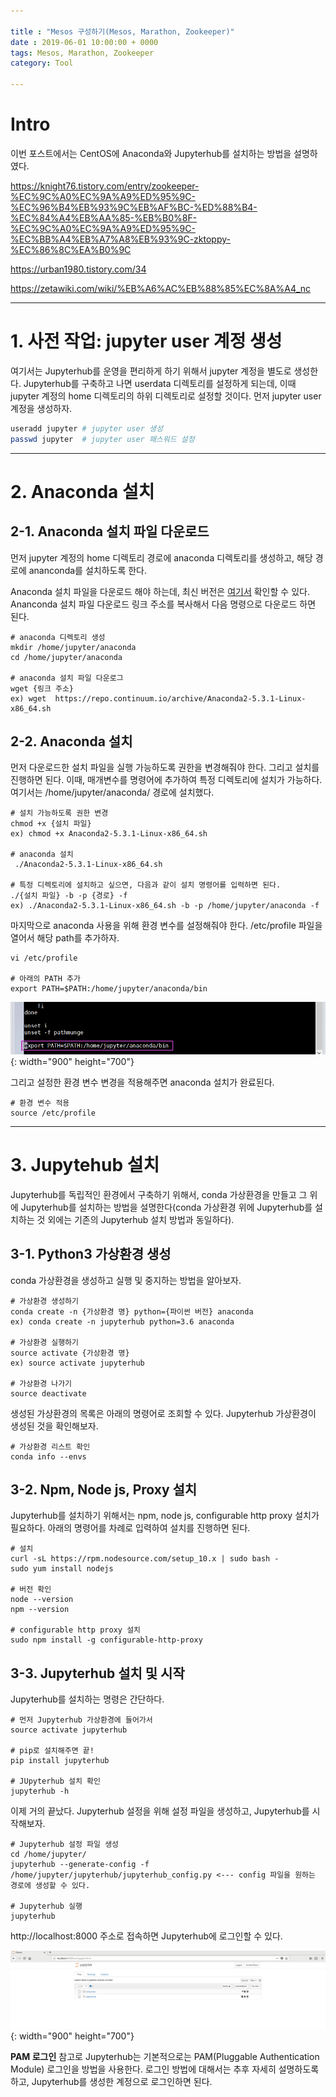 ```yaml
---

title : "Mesos 구성하기(Mesos, Marathon, Zookeeper)"
date : 2019-06-01 10:00:00 + 0000
tags: Mesos, Marathon, Zookeeper
category: Tool

---
```


# Intro
이번 포스트에서는 CentOS에 Anaconda와 Jupyterhub를 설치하는 방법을 설명하였다.

https://knight76.tistory.com/entry/zookeeper-%EC%9C%A0%EC%9A%A9%ED%95%9C-%EC%96%B4%EB%93%9C%EB%AF%BC-%ED%88%B4-%EC%84%A4%EB%AA%85-%EB%B0%8F-%EC%9C%A0%EC%9A%A9%ED%95%9C-%EC%BB%A4%EB%A7%A8%EB%93%9C-zktoppy-%EC%86%8C%EA%B0%9C

https://urban1980.tistory.com/34

https://zetawiki.com/wiki/%EB%A6%AC%EB%88%85%EC%8A%A4_nc

***

# 1. 사전 작업: jupyter user 계정 생성
여기서는 Jupyterhub를 운영을 편리하게 하기 위해서 jupyter 계정을 별도로 생성한다. Jupyterhub를 구축하고 나면 userdata 디렉토리를 설정하게 되는데, 이때 jupyter 계정의 home 디렉토리의 하위 디렉토리로 설정할 것이다. 먼저 jupyter user 계정을 생성하자.

```bash
useradd jupyter # jupyter user 생성
passwd jupyter  # jupyter user 패스워드 설정
```

***

# 2. Anaconda 설치

## 2-1. Anaconda 설치 파일 다운로드

먼저 jupyter 계정의 home 디렉토리 경로에 anaconda 디렉토리를 생성하고, 해당 경로에 ananconda를 설치하도록 한다.

Anaconda 설치 파일을 다운로드 해야 하는데, 최신 버전은 [여기서](https://repo.continuum.io/archive/) 확인할 수 있다. Ananconda 설치 파일 다운로드 링크 주소를 복사해서 다음 명령으로 다운로드 하면 된다.

```
# anaconda 디렉토리 생성
mkdir /home/jupyter/anaconda
cd /home/jupyter/anaconda

# anaconda 설치 파일 다운로그
wget {링크 주소}
ex) wget  https://repo.continuum.io/archive/Anaconda2-5.3.1-Linux-x86_64.sh
```

## 2-2. Anaconda 설치

먼저 다운로드한 설치 파일을 실행 가능하도록 권한을 변경해줘야 한다. 그리고 설치를 진행하면 된다. 이때, 매개변수를 명령어에 추가하여 특정 디렉토리에 설치가 가능하다. 여기서는 /home/jupyter/anaconda/ 경로에 설치했다.

```
# 설치 가능하도록 권한 변경
chmod +x {설치 파일}
ex) chmod +x Anaconda2-5.3.1-Linux-x86_64.sh

# anaconda 설치
 ./Anaconda2-5.3.1-Linux-x86_64.sh

# 특정 디렉토리에 설치하고 싶으면, 다음과 같이 설치 명령어를 입력하면 된다.
./{설치 파일} -b -p {경로} -f
ex) ./Anaconda2-5.3.1-Linux-x86_64.sh -b -p /home/jupyter/anaconda -f
```

마지막으로 anaconda 사용을 위해 환경 변수를 설정해줘야 한다. /etc/profile 파일을 열어서 해당 path를 추가하자.

```
vi /etc/profile

# 아래의 PATH 추가
export PATH=$PATH:/home/jupyter/anaconda/bin
```

![JupyterSeries1-(1)](/assets/images/2019-04-13-JupyterSeries1/1.png){: width="900" height="700"}

그리고 설정한 환경 변수 변경을 적용해주면 anaconda 설치가 완료된다.

```
# 환경 변수 적용
source /etc/profile
```

***

# 3. Jupytehub 설치
Jupyterhub를 독립적인 환경에서 구축하기 위해서, conda 가상환경을 만들고 그 위에 Jupyterhub를 설치하는 방법을 설명한다(conda 가상환경 위에 Jupyterhub를 설치하는 것 외에는 기존의 Jupyterhub 설치 방법과 동일하다).

## 3-1. Python3 가상환경 생성
conda 가상환경을 생성하고 실행 및 중지하는 방법을 알아보자.

```
# 가상환경 생성하기
conda create -n {가상환경 명} python={파이썬 버전} anaconda
ex) conda create -n jupyterhub python=3.6 anaconda

# 가상환경 실행하기
source activate {가상환경 명}
ex) source activate jupyterhub

# 가상환경 나가기
source deactivate
```

생성된 가상환경의 목록은 아래의 명령어로 조회할 수 있다. Jupyterhub 가상환경이 생성된 것을 확인해보자.

```
# 가상환경 리스트 확인
conda info --envs
```

## 3-2. Npm, Node js, Proxy 설치
Jupyterhub를 설치하기 위해서는 npm, node js, configurable http proxy 설치가 필요하다.
아래의 명령어를 차례로 입력하여 설치를 진행하면 된다.

```
# 설치
curl -sL https://rpm.nodesource.com/setup_10.x | sudo bash -
sudo yum install nodejs

# 버전 확인
node --version
npm --version

# configurable http proxy 설치
sudo npm install -g configurable-http-proxy
```

## 3-3. Jupyterhub 설치 및 시작
Jupyterhub를 설치하는 명령은 간단하다.

```
# 먼저 Jupyterhub 가상환경에 들어가서
source activate jupyterhub

# pip로 설치해주면 끝!
pip install jupyterhub

# JUpyterhub 설치 확인
jupyterhub -h
```

이제 거의 끝났다. Jupyterhub 설정을 위해 설정 파일을 생성하고, Jupyterhub를 시작해보자.

```
# Jupyterhub 설정 파일 생성
cd /home/jupyter/
jupyterhub --generate-config -f /home/jupyter/jupyterhub/jupyterhub_config.py <--- config 파일을 원하는 경로에 생성할 수 있다.

# Jupyterhub 실행
jupyterhub
```

http://localhost:8000 주소로 접속하면 Jupyterhub에 로그인할 수 있다.

![JupyterSeries1-(2)](/assets/images/2019-04-13-JupyterSeries1/2.png){: width="900" height="700"}

**PAM 로그인**
참고로 Jupyterhub는 기본적으로는 PAM(Pluggable Authentication Module) 로그인을 방법을 사용한다. 로그인 방법에 대해서는 추후 자세히 설명하도록 하고, Jupyterhub를 생성한 계정으로 로그인하면 된다.
